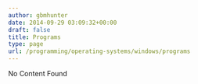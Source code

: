 ```yaml
---
author: gbmhunter
date: 2014-09-29 03:09:32+00:00
draft: false
title: Programs
type: page
url: /programming/operating-systems/windows/programs
---
```


No Content Found
